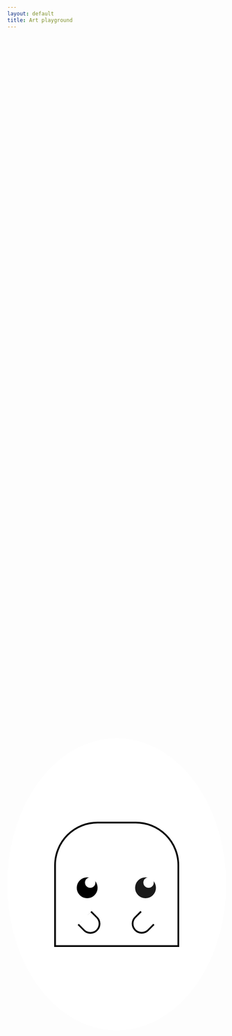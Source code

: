 ```yaml
---
layout: default
title: Art playground
---
```


<!--
<div class="canvas">
    <div class="circle">
    </div>
</div>
-->


<div class="canvas">
  <div class="circle">
    <div class="dog">
      <div class="eyes"></div>
      <div class="hands"></div>
      <div class="left-hand"></div>
      <div class="right-hand"></div>
      <div class="legs"></div>
    </div>
  </div>
</div>

<style>
* {
  margin: 0;
  padding: 0;
}

.canvas {
  background: transparent;
  height: 100%;
  width: 100%;
  display: flex;
  align-items: center;
  justify-content: center;
  position: relative;
}

.circle {
  width: 70vmin;
  height: 70vmin;
  background: white;
  border-radius: 50%;
  display: flex;
  align-items: center;
  justify-content: center;
  flex-direction: column;
}

.dog {
  position: relative;
  border: 0.5vmin solid black;
  width: 30vmin;
  height: 30vmin;
  border-top-left-radius: 100px;
  border-top-right-radius: 100px;
  box-sizing: border-box;
  background: transparent;
}

.eyes {
  position: absolute;
  width: 5vmin;
  height: 5vmin;
  background: #000;
  border-radius: 50%;
  top: 13vmin;
  left: 5vmin;
  box-shadow: 14vmin 0;
}

.eyes:before{
  content: "";
  position: absolute;
  background: white;
  width: 2.5vmin;
  height: 2.5vmin;
  border-radius: 50%;
  left: 2vmin;
  box-shadow: 14vmin 0 white;
}

.mouth {
  position: absolute;
  width: 4vmin;
  height: 2vmin;
  border: 0.7vmin solid black;
  border-bottom-left-radius: 100px;
  border-bottom-right-radius: 100px;
  border-top: 0;
  top: 16vmin;
  left: 12vmin;
}

.left-hand, .right-hand {
  position: absolute;
  width: 4vmin;
  height: 4vmin;
  border: 0.5vmin solid black;
  border-bottom-left-radius: 100px;
  border-bottom-right-radius: 100px;
  border-top: 0;
}

.left-hand {
  top: 22vmin;
  left: 6vmin;
  transform: rotate(-45deg)
}

.right-hand{
  top: 22vmin;
  left: 18vmin;
  transform: rotate(45deg)
}
</style>